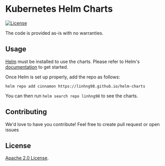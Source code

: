 # Kubernetes Helm Charts

[![License](https://img.shields.io/badge/License-Apache%202.0-blue.svg)](https://opensource.org/licenses/Apache-2.0)

The code is provided as-is with no warranties.

## Usage

[Helm](https://helm.sh) must be installed to use the charts.
Please refer to Helm's [documentation](https://helm.sh/docs/) to get started.

Once Helm is set up properly, add the repo as follows:

```console
helm repo add cinnamon https://linhng98.github.io/helm-charts
```

You can then run `helm search repo linhng98` to see the charts.

## Contributing

<!-- Keep full URL links to repo files because this README syncs from main to gh-pages.  -->
We'd love to have you contribute! Feel free to create pull request or open issues

## License

<!-- Keep full URL links to repo files because this README syncs from main to gh-pages.  -->
[Apache 2.0 License](https://github.com/grafana/helm-charts/blob/main/LICENSE).
